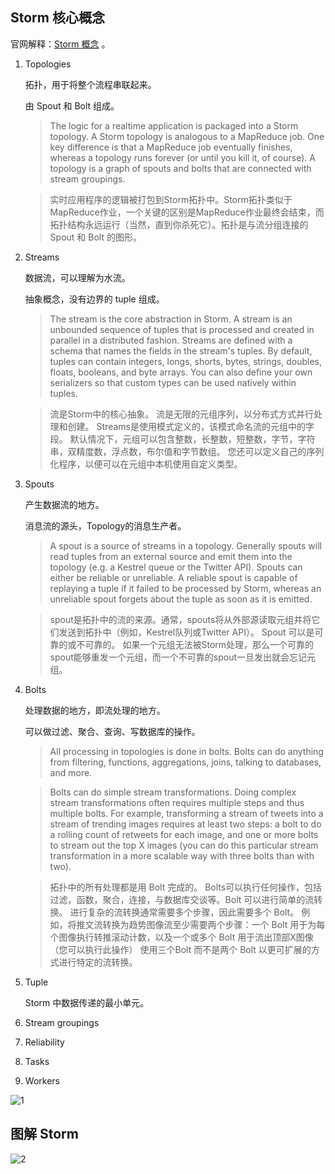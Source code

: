 ## Storm 核心概念

官网解释：[Storm 概念](http://storm.apache.org/releases/1.2.2/Concepts.html) 。

1. Topologies

    拓扑，用于将整个流程串联起来。

    由 Spout 和 Bolt 组成。

    > The logic for a realtime application is packaged into a Storm topology. A Storm topology is analogous to a MapReduce job. One key difference is that a MapReduce job eventually finishes, whereas a topology runs forever (or until you kill it, of course). A topology is a graph of spouts and bolts that are connected with stream groupings. 

    > 实时应用程序的逻辑被打包到Storm拓扑中。Storm拓扑类似于MapReduce作业，一个关键的区别是MapReduce作业最终会结束，而拓扑结构永远运行（当然，直到你杀死它）。拓扑是与流分组连接的 Spout 和 Bolt 的图形。

2. Streams

    数据流，可以理解为水流。

    抽象概念，没有边界的 tuple 组成。

    > The stream is the core abstraction in Storm. A stream is an unbounded sequence of tuples that is processed and created in parallel in a distributed fashion. Streams are defined with a schema that names the fields in the stream's tuples. By default, tuples can contain integers, longs, shorts, bytes, strings, doubles, floats, booleans, and byte arrays. You can also define your own serializers so that custom types can be used natively within tuples.

    > 流是Storm中的核心抽象。 流是无限的元组序列，以分布式方式并行处理和创建。 Streams是使用模式定义的，该模式命名流的元组中的字段。 默认情况下，元组可以包含整数，长整数，短整数，字节，字符串，双精度数，浮点数，布尔值和字节数组。 您还可以定义自己的序列化程序，以便可以在元组中本机使用自定义类型。

3. Spouts

    产生数据流的地方。

    消息流的源头，Topology的消息生产者。

    > A spout is a source of streams in a topology. Generally spouts will read tuples from an external source and emit them into the topology (e.g. a Kestrel queue or the Twitter API). Spouts can either be reliable or unreliable. A reliable spout is capable of replaying a tuple if it failed to be processed by Storm, whereas an unreliable spout forgets about the tuple as soon as it is emitted.

    > spout是拓扑中的流的来源。通常，spouts将从外部源读取元组并将它们发送到拓扑中（例如，Kestrel队列或Twitter API）。 Spout 可以是可靠的或不可靠的。 如果一个元组无法被Storm处理，那么一个可靠的spout能够重发一个元组，而一个不可靠的spout一旦发出就会忘记元组。

4. Bolts

    处理数据的地方，即流处理的地方。

    可以做过滤、聚合、查询、写数据库的操作。

    > All processing in topologies is done in bolts. Bolts can do anything from filtering, functions, aggregations, joins, talking to databases, and more.
    
    > Bolts can do simple stream transformations. Doing complex stream transformations often requires multiple steps and thus multiple bolts. For example, transforming a stream of tweets into a stream of trending images requires at least two steps: a bolt to do a rolling count of retweets for each image, and one or more bolts to stream out the top X images (you can do this particular stream transformation in a more scalable way with three bolts than with two).

    > 拓扑中的所有处理都是用 Bolt 完成的。 Bolts可以执行任何操作，包括过滤，函数，聚合，连接，与数据库交谈等。Bolt 可以进行简单的流转换。 进行复杂的流转换通常需要多个步骤，因此需要多个 Bolt。 例如，将推文流转换为趋势图像流至少需要两个步骤：一个 Bolt 用于为每个图像执行转推滚动计数，以及一个或多个 Bolt 用于流出顶部X图像（您可以执行此操作） 使用三个Bolt 而不是两个 Bolt 以更可扩展的方式进行特定的流转换。

4. Tuple

    Storm 中数据传递的最小单元。

5. Stream groupings
6. Reliability
7. Tasks
8. Workers

![1](https://raw.githubusercontent.com/jiaoqiyuan/pics/master/sxt/Storm.png)

## 图解 Storm

![2](https://github.com/jiaoqiyuan/pics/raw/master/sxt/Storm-1.png)

